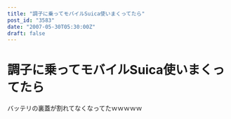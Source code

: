 ```yaml
---
title: "調子に乗ってモバイルSuica使いまくってたら"
post_id: "3583"
date: "2007-05-30T05:30:00Z"
draft: false
---
```


# 調子に乗ってモバイルSuica使いまくってたら

バッテリの裏蓋が割れてなくなってたｗｗｗｗｗ
